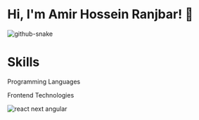 # Hi, I'm Amir Hossein Ranjbar! 👋

![github-snake](https://github.com/webkoob/hooks/assets/118796154/e47fc330-c9a6-4868-b015-2a451f3f6439)

# Skills
Programming Languages


Frontend Technologies

![react next angular](https://github.com/webkoob/bahoshan-vite/assets/118796154/c9640767-470b-4533-8abd-97ad97efe77d)
